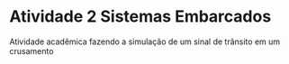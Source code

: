 # Atividade 2 Sistemas Embarcados
Atividade acadêmica fazendo a simulação de um sinal de trânsito em um crusamento
